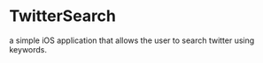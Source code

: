 TwitterSearch
=============

a simple iOS application that allows the user to search twitter using keywords.
